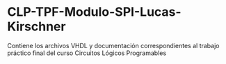 # CLP-TPF-Modulo-SPI-Lucas-Kirschner
Contiene los archivos VHDL y documentación correspondientes al trabajo práctico final del curso Circuitos Lógicos Programables
